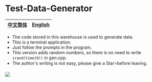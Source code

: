 # Test-Data-Generator
|[中文简体](https://github.com/zjx-kimi/Test-Data-Generator/tree/zh-cn-3.0)|[English](https://github.com/zjx-kimi/Test-Data-Generator/tree/en-3.0)|
|:-:|:-:|
- The code stored in this warehouse is used to generate data.
- This is a terminal application.
- Just follow the prompts in the program.
- This version adds random numbers, so there is no need to write `srand(time(0))` in gen.cpp.
- The author's writing is not easy, please give a Star⭐before leaving.

![](https://komarev.com/ghpvc/?username=zjx-kimi-Test-Data-Generator&color=9513ed)
